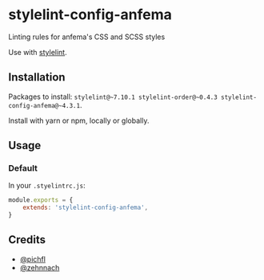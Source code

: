 # stylelint-config-anfema

Linting rules for anfema's CSS and SCSS styles

Use with [stylelint](https://stylelint.io).



## Installation

Packages to install: `stylelint@~7.10.1 stylelint-order@~0.4.3 stylelint-config-anfema@~4.3.1`.

Install with yarn or npm, locally or globally. 



## Usage

### Default

In your `.styelintrc.js`:

```js
module.exports = {
	extends: 'stylelint-config-anfema',
}
```



## Credits

- [@pichfl](https://github.com/pichfl) 
- [@zehnnach](https://github.com/zehnnach)
